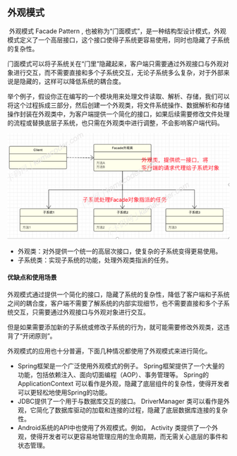 ## 外观模式

​		外观模式 Facade Pattern , 也被称为“⻔⾯模式”，是⼀种结构型设计模式，外观模式定义了⼀个⾼层接⼝，这个接⼝使得⼦系统更容易使⽤，同时也隐藏了⼦系统的复杂性。

​		⻔⾯模式可以将⼦系统关在“⻔⾥”隐藏起来，客户端只需要通过外观接⼝与外观对象进⾏交互，⽽不需要直接和多个⼦系统交互，⽆论⼦系统多么复杂，对于外部来说是隐藏的，这样可以降低系统的耦合度。

​		举个例⼦，假设你正在编写的⼀个模块⽤来处理⽂件读取、解析、存储，我们可以将这个过程拆成三部分，然后创建⼀个外观类，将⽂件系统操作、数据解析和存储操作封装在外观类中，为客户端提供⼀个简化的接⼝，如果后续需要修改⽂件处理的流程或替换底层⼦系统，也只需在外观类中进⾏调整，不会影响客户端代码。

![外观模式](img/外观模式.png)

- 外观类：对外提供⼀个统⼀的⾼层次接⼝，使复杂的⼦系统变得更易使⽤。
- ⼦系统类：实现⼦系统的功能，处理外观类指派的任务。

#### 优缺点和使⽤场景

​		外观模式通过提供⼀个简化的接⼝，隐藏了系统的复杂性，降低了客户端和⼦系统之间的耦合度，客户端不需要了解系统的内部实现细节，也不需要直接和多个⼦系统交互，只需要通过外观接⼝与外观对象进⾏交互。

​		但是如果需要添加新的⼦系统或修改⼦系统的⾏为，就可能需要修改外观类，这违背了“开闭原则”。

​		外观模式的应⽤也⼗分普遍，下⾯⼏种情况都使⽤了外观模式来进⾏简化。

- Spring框架是⼀个⼴泛使⽤外观模式的例⼦。 Spring框架提供了⼀个⼤量的功能，包括依赖注⼊、⾯向切⾯编程（AOP）、事务管理等。 Spring的 ApplicationContext 可以看作是外观，隐藏了底层组件的复杂性，使得开发者可以更轻松地使⽤Spring的功能。
- JDBC提供了⼀个⽤于与数据库交互的接⼝。 DriverManager 类可以看作是外观，它简化了数据库驱动的加载和连接的过程，隐藏了底层数据库连接的复杂性。
- Android系统的API中也使⽤了外观模式。例如， Activity 类提供了⼀个外观，使得开发者可以更容易地管理应⽤的⽣命周期，⽽⽆需关⼼底层的事件和状态管理。